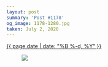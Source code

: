 ```yaml
---
layout: post
summary: 'Post #1178'
og_image: 1178-1280.jpg
taken: July 2, 2020
---
```


<div class="post">
 <time>
  <a href="/1178">
   {{ page.date | date: "%B %-d, %Y" }}
  </a>
 </time>
 <a href="/1178">
  <figure data-taken="7/2/2020">
   <img sizes="(min-width: 700px) 50vw, calc(100vw - 2rem)" src="{{ site.assets_url }}/1178-640.jpg" srcset="{{ site.assets_url }}/1178-320.jpg 320w, {{ site.assets_url }}/1178-640.jpg 640w, {{ site.assets_url }}/1178-960.jpg 960w, {{ site.assets_url }}/1178-1280.jpg 1280w"/>
  </figure>
 </a>
</div>
